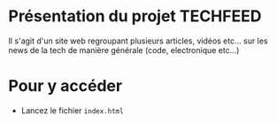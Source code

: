 # Présentation du projet TECHFEED
Il s'agit d'un site web regroupant plusieurs articles, vidéos etc... sur les news de la tech de manière générale (code, electronique etc...)

# Pour y accéder
- Lancez le fichier ```index.html```
